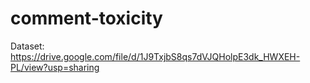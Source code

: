# comment-toxicity

Dataset: https://drive.google.com/file/d/1J9TxjbS8qs7dVJQHolpE3dk_HWXEH-PL/view?usp=sharing
